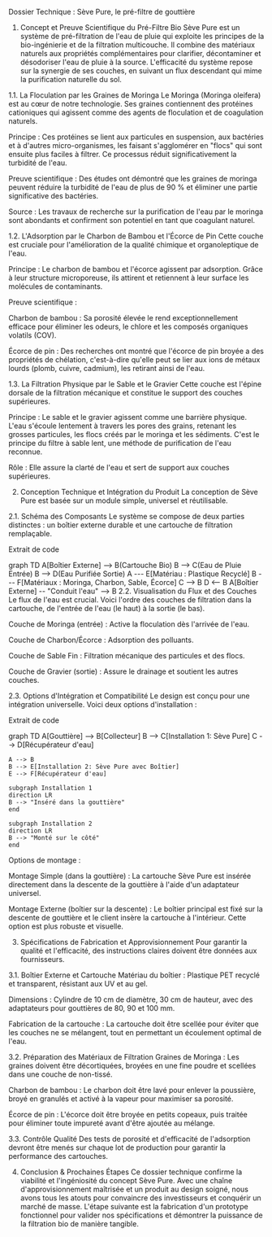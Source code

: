 Dossier Technique : Sève Pure, le pré-filtre de gouttière

1. Concept et Preuve Scientifique du Pré-Filtre Bio
Sève Pure est un système de pré-filtration de l'eau de pluie qui exploite les principes de la bio-ingénierie et de la filtration multicouche. Il combine des matériaux naturels aux propriétés complémentaires pour clarifier, décontaminer et désodoriser l'eau de pluie à la source. L'efficacité du système repose sur la synergie de ses couches, en suivant un flux descendant qui mime la purification naturelle du sol.

1.1. La Floculation par les Graines de Moringa
Le Moringa (Moringa oleifera) est au cœur de notre technologie. Ses graines contiennent des protéines cationiques qui agissent comme des agents de floculation et de coagulation naturels.

Principe : Ces protéines se lient aux particules en suspension, aux bactéries et à d'autres micro-organismes, les faisant s'agglomérer en "flocs" qui sont ensuite plus faciles à filtrer. Ce processus réduit significativement la turbidité de l'eau.

Preuve scientifique : Des études ont démontré que les graines de moringa peuvent réduire la turbidité de l'eau de plus de 90 % et éliminer une partie significative des bactéries.

Source : Les travaux de recherche sur la purification de l'eau par le moringa sont abondants et confirment son potentiel en tant que coagulant naturel.

1.2. L'Adsorption par le Charbon de Bambou et l'Écorce de Pin
Cette couche est cruciale pour l'amélioration de la qualité chimique et organoleptique de l'eau.

Principe : Le charbon de bambou et l'écorce agissent par adsorption. Grâce à leur structure microporeuse, ils attirent et retiennent à leur surface les molécules de contaminants.

Preuve scientifique :

Charbon de bambou : Sa porosité élevée le rend exceptionnellement efficace pour éliminer les odeurs, le chlore et les composés organiques volatils (COV).

Écorce de pin : Des recherches ont montré que l'écorce de pin broyée a des propriétés de chélation, c'est-à-dire qu'elle peut se lier aux ions de métaux lourds (plomb, cuivre, cadmium), les retirant ainsi de l'eau.

1.3. La Filtration Physique par le Sable et le Gravier
Cette couche est l'épine dorsale de la filtration mécanique et constitue le support des couches supérieures.

Principe : Le sable et le gravier agissent comme une barrière physique. L'eau s'écoule lentement à travers les pores des grains, retenant les grosses particules, les flocs créés par le moringa et les sédiments. C'est le principe du filtre à sable lent, une méthode de purification de l'eau reconnue.

Rôle : Elle assure la clarté de l'eau et sert de support aux couches supérieures.

2. Conception Technique et Intégration du Produit
La conception de Sève Pure est basée sur un module simple, universel et réutilisable.

2.1. Schéma des Composants
Le système se compose de deux parties distinctes : un boîtier externe durable et une cartouche de filtration remplaçable.

Extrait de code

graph TD
    A[Boîtier Externe] --> B(Cartouche Bio)
    B --> C(Eau de Pluie Entrée)
    B --> D(Eau Purifiée Sortie)
    A --- E[Matériau : Plastique Recyclé]
    B --- F[Matériaux : Moringa, Charbon, Sable, Écorce]
    C --> B
    D <-- B
    A[Boîtier Externe] -- "Conduit l'eau" --> B
2.2. Visualisation du Flux et des Couches
Le flux de l'eau est crucial. Voici l'ordre des couches de filtration dans la cartouche, de l'entrée de l'eau (le haut) à la sortie (le bas).

Couche de Moringa (entrée) : Active la floculation dès l'arrivée de l'eau.

Couche de Charbon/Écorce : Adsorption des polluants.

Couche de Sable Fin : Filtration mécanique des particules et des flocs.

Couche de Gravier (sortie) : Assure le drainage et soutient les autres couches.

2.3. Options d'Intégration et Compatibilité
Le design est conçu pour une intégration universelle. Voici deux options d'installation :

Extrait de code

graph TD
    A[Gouttière] --> B[Collecteur]
    B --> C[Installation 1: Sève Pure]
    C --> D[Récupérateur d'eau]

    A --> B
    B --> E[Installation 2: Sève Pure avec Boîtier]
    E --> F[Récupérateur d'eau]

    subgraph Installation 1
    direction LR
    B --> "Inséré dans la gouttière"
    end

    subgraph Installation 2
    direction LR
    B --> "Monté sur le côté"
    end
Options de montage :

Montage Simple (dans la gouttière) : La cartouche Sève Pure est insérée directement dans la descente de la gouttière à l'aide d'un adaptateur universel.

Montage Externe (boîtier sur la descente) : Le boîtier principal est fixé sur la descente de gouttière et le client insère la cartouche à l'intérieur. Cette option est plus robuste et visuelle.

3. Spécifications de Fabrication et Approvisionnement
Pour garantir la qualité et l'efficacité, des instructions claires doivent être données aux fournisseurs.

3.1. Boîtier Externe et Cartouche
Matériau du boîtier : Plastique PET recyclé et transparent, résistant aux UV et au gel.

Dimensions : Cylindre de 10 cm de diamètre, 30 cm de hauteur, avec des adaptateurs pour gouttières de 80, 90 et 100 mm.

Fabrication de la cartouche : La cartouche doit être scellée pour éviter que les couches ne se mélangent, tout en permettant un écoulement optimal de l'eau.

3.2. Préparation des Matériaux de Filtration
Graines de Moringa : Les graines doivent être décortiquées, broyées en une fine poudre et scellées dans une couche de non-tissé.

Charbon de bambou : Le charbon doit être lavé pour enlever la poussière, broyé en granulés et activé à la vapeur pour maximiser sa porosité.

Écorce de pin : L'écorce doit être broyée en petits copeaux, puis traitée pour éliminer toute impureté avant d'être ajoutée au mélange.

3.3. Contrôle Qualité
Des tests de porosité et d'efficacité de l'adsorption devront être menés sur chaque lot de production pour garantir la performance des cartouches.

4. Conclusion & Prochaines Étapes
Ce dossier technique confirme la viabilité et l'ingéniosité du concept Sève Pure. Avec une chaîne d'approvisionnement maîtrisée et un produit au design soigné, nous avons tous les atouts pour convaincre des investisseurs et conquérir un marché de masse. L'étape suivante est la fabrication d'un prototype fonctionnel pour valider nos spécifications et démontrer la puissance de la filtration bio de manière tangible.


